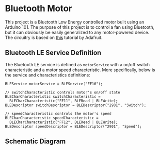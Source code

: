 # Bluetooth Motor

This project is a Bluetooth Low Energy controlled motor built using an Arduino 101. The purpose of this project is to control a fan using Bluetooth, but it can obviously be easily generalized to any motor-powered device. The circuitry is based on [this](https://learn.adafruit.com/adafruit-arduino-lesson-13-dc-motors?view=all) tutorial by Adafruit.


## Bluetooth LE Service Definition

The Bluetooth LE service is defined as `motorService` with a on/off switch characteristic and a motor speed characteristic. More specifically, below is the service and characteristics definitions:

```
BLEService motorService = BLEService("FF10");

// switchCharacteristic controls motor's on/off state
BLECharCharacteristic switchCharacteristic =
  BLECharCharacteristic("FF11", BLERead | BLEWrite);
BLEDescriptor switchDescriptor = BLEDescriptor("2901", "Switch");

// speedCharacteristic controls the motor's speed
BLECharCharacteristic speedCharacteristic =
  BLECharCharacteristic("FF12", BLERead | BLEWrite);
BLEDescriptor speedDescriptor = BLEDescriptor("2901", "Speed");
```

## Schematic Diagram
